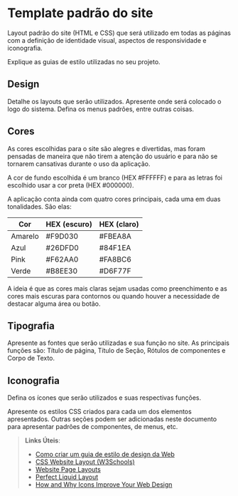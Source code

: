 # Template padrão do site

Layout padrão do site (HTML e CSS) que será utilizado em todas as páginas com a definição de identidade visual, aspectos de responsividade e iconografia.

Explique as guias de estilo utilizadas no seu projeto.

## Design

Detalhe os layouts que serão utilizados. Apresente onde será colocado o logo do sistema. Defina os menus padrões, entre outras coisas.


## Cores

As cores escolhidas para o site são alegres e divertidas, mas foram pensadas de maneira que não tirem a atenção do usuário e para não se tornarem cansativas durante o uso da aplicação.

A cor de fundo escolhida é um branco (HEX #FFFFFF) e para as letras foi escolhido usar a cor preta (HEX #000000).

A aplicação conta ainda com quatro cores principais, cada uma em duas tonalidades. São elas:

| Cor | HEX (escuro) | HEX (claro) |
| ------- | ------- | ---- |
| Amarelo | #F9D030 | #FBEA8A |
| Azul | #26DFD0 | #84F1EA |
| Pink | #F62AA0 | #FA8BC6 |
| Verde | #B8EE30 | #D6F77F |
 
A ideia é que as cores mais claras sejam usadas como preenchimento e as cores mais escuras para contornos ou quando houver a necessidade de destacar alguma área ou botão.

## Tipografia

Apresente as fontes que serão utilizadas e sua função no site. As principais funções são: Título de página, Título de Seção, Rótulos de componentes e Corpo de Texto.


## Iconografia

Defina os ícones que serão utilizados e suas respectivas funções.

Apresente os estilos CSS criados para cada um dos elementos apresentados.
Outras seções podem ser adicionadas neste documento para apresentar padrões de componentes, de menus, etc.


> **Links Úteis**:
>
> -  [Como criar um guia de estilo de design da Web](https://edrodrigues.com.br/blog/como-criar-um-guia-de-estilo-de-design-da-web/#)
> - [CSS Website Layout (W3Schools)](https://www.w3schools.com/css/css_website_layout.asp)
> - [Website Page Layouts](http://www.cellbiol.com/bioinformatics_web_development/chapter-3-your-first-web-page-learning-html-and-css/website-page-layouts/)
> - [Perfect Liquid Layout](https://matthewjamestaylor.com/perfect-liquid-layouts)
> - [How and Why Icons Improve Your Web Design](https://usabilla.com/blog/how-and-why-icons-improve-you-web-design/)

